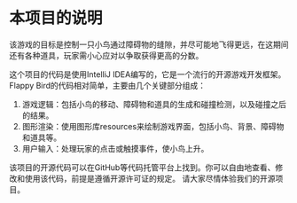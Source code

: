 # 本项目的说明

该游戏的目标是控制一只小鸟通过障碍物的缝隙，并尽可能地飞得更远，在这期间还有各种道具，玩家需小心应对以争取获得更高的分数。

这个项目的代码是使用IntelliJ IDEA编写的，它是一个流行的开源游戏开发框架。Flappy Bird的代码相对简单，主要由几个关键部分组成：
1. 游戏逻辑：包括小鸟的移动、障碍物和道具的生成和碰撞检测，以及碰撞之后的结果。
2. 图形渲染：使用图形库resources来绘制游戏界面，包括小鸟、背景、障碍物和道具等。
3. 用户输入：处理玩家的点击或触摸事件，使小鸟上升。

该项目的开源代码可以在GitHub等代码托管平台上找到。你可以自由地查看、修改和使用该代码，前提是遵循开源许可证的规定。
请大家尽情体验我们的开源项目。
